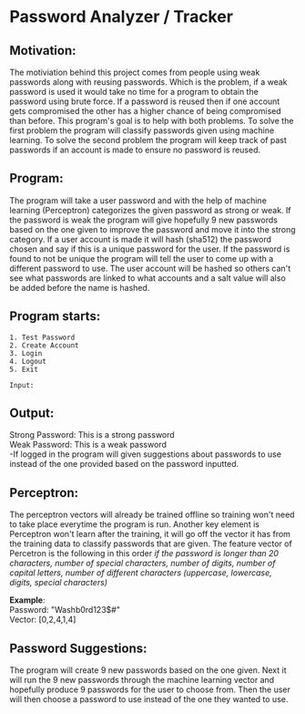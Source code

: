 # Password Analyzer / Tracker

## Motivation:
  The motiviation behind this project comes from people using weak passwords along with reusing passwords. Which is the problem, if a weak password is used it would take no time for a program to obtain the password using brute force. If a password is reused then if one account gets compromised the other has a higher chance of being compromised than before. This program's goal is to help with both problems. To solve the first problem the program will classify passwords given 
using machine learning. To solve the second problem the program will keep track of past passwords if an account is made to ensure no password is reused.

## Program:
  The program will take a user password and with the help of machine learning (Perceptron) categorizes the given password as strong or weak. If the password is weak the program will give hopefully 9 new passwords based on the one given to improve the password and move it into the strong category. If a user account is made it will hash (sha512) the password chosen and say if this is a unique password for the user. If the password is found to not be unique the program will tell the user to come up with a different password to use. The user account will be hashed so others can't see what passwords are linked to what accounts and a salt value will also be added before the name is hashed.
  
## Program starts:
    1. Test Password
    2. Create Account
    3. Login
    4. Logout
    5. Exit
    
    Input: 
  
## Output: 
  Strong Password: This is a strong password<br>
  Weak Password: This is a weak password<br>
      -If logged in the program will given suggestions about passwords to use instead of the one provided based on the password inputted.

   
## Perceptron:
  The perceptron vectors will already be trained offline so training won't need to take place everytime the program is run. Another key element is Perceptron won't learn after the training, it will go off the vector it has from the training data to classify passwords that are given. The feature vector of Percetron is the following in this order *if the password is longer than 20 characters, number of special characters, number of digits, number of capital letters,  number of different characters (uppercase,  lowercase,  digits, special characters)*<br>
  
**Example**:<br>
Password: "Washb0rd123$#"<br>
Vector: [0,2,4,1,4]<br>


## Password Suggestions:
  The program will create 9 new passwords based on the one given. Next it will run the 9 new passwords through the machine learning vector and hopefully produce 9 passwords for the user to choose from. Then the user will then choose a password to use instead of the one they wanted to use.
